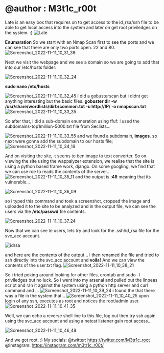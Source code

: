 # @author : M3t1c_r00t
Late is an easy box that requires on to get access to the id_rsa/ssh file to be able to get local access into the system and later on get root priviledges on the system. :)
![Late](https://user-images.githubusercontent.com/99975622/201908828-99106ceb-fb72-4673-8980-e6777168f405.png)


**Enumaration**
So we start with an Nmap Scan first to see the ports and we can see that there are only two ports open. 22 and 80.
![Screenshot_2022-11-11_10_31_36](https://user-images.githubusercontent.com/99975622/201910327-52e5f159-f162-4a35-a933-f765f36637a4.png)

Next we visit the webpage and we see a domain so we are going to add that into our /etc/hosts folder:

![Screenshot_2022-11-11_10_32_24](https://user-images.githubusercontent.com/99975622/201910489-08cac7d7-19c4-4b20-ac2c-efe3688c7836.png)

**sudo nano /etc/hosts**

![Screenshot_2022-11-11_10_32_45](https://user-images.githubusercontent.com/99975622/201911533-d3175fb6-be01-4652-9b52-0d171e6a1202.png)
I did a gobusterscan but i didnt get anything interesting but the basic files.
**gobuster dir -w /usr/share/wordlists/dirb/common.txt -u http://IP/ -o nmapscan.txt**
![Screenshot_2022-11-11_10_33_35](https://user-images.githubusercontent.com/99975622/201911658-3674bcaa-a5e3-44d7-8244-68c1c981593d.png)

So after that, i did a sub-domain enumeration using ffuf:
I used the subdomains-top1million-5000.txt file from Seclists...

![Screenshot_2022-11-11_10_33_55](https://user-images.githubusercontent.com/99975622/201911919-2e3a85b5-138c-47ec-800a-2e4412f83c64.png)
 and we found a subdomain, **images**.
 so next were gonna add the subdomain to our hosts file;
 ![Screenshot_2022-11-11_10_34_16](https://user-images.githubusercontent.com/99975622/201912409-8fcf9d7e-e7c9-41eb-8a81-25a5fede959e.png)

And on visiting the site, it seems to ben image to text converter.
So on viewing the site using the wappalyzer extension, we realise that the site is using a python based frame work, django.
On some googling, we find that we can use rce to reads the contents of the server...
![Screenshot_2022-11-11_10_35_11](https://user-images.githubusercontent.com/99975622/201913065-b0e0b7d8-c2ec-44fc-a6c1-f1f212f9b918.png)
 and the output is :**49** meaning that its vulnerable...
 
 ![Screenshot_2022-11-11_10_36_09](https://user-images.githubusercontent.com/99975622/201913205-16555632-b60e-4a70-9c7b-ad412f7c56c2.png)
 
 so i typed this command and took a screenshot, cropped the image and uploaded it to the site to be analyzed and in the output file, we can see the users via the **/etc/passwd** file contents.
 
 ![Screenshot_2022-11-11_10_37_24](https://user-images.githubusercontent.com/99975622/201915427-bd8688ad-4de2-4cfb-b00d-4927b0f7e4a0.png)

Now that we can see te users, lets try and look for the .ssh/id_rsa file for the svc_acc account. 

![idrsa](https://user-images.githubusercontent.com/99975622/201914089-23b4f39a-2966-4f22-a6b7-87c269ebe39b.png)

and here are the contents of the output...
I then renamed the file and tried to ssh directly into the svc_acc account and **voila!**
And we can view the contents of the user.txt flag.
![Screenshot_2022-11-11_10_38_21](https://user-images.githubusercontent.com/99975622/201914674-764f763f-f7e9-44ad-8e2c-b3c12da439d1.png)

So i tried poking around looking for other files, crontab and sudo -l priviledges but no luck.
So i went into my arsenal and pulled out the linpeas script and ran it against the system using a python http server and curl command and ...
![Screenshot_2022-11-11_10_39_24](https://user-images.githubusercontent.com/99975622/201916018-3242903b-d540-4072-a699-24dad02f7b61.png)
i found the that there was a file in the system that...
![Screenshot_2022-11-11_10_40_25](https://user-images.githubusercontent.com/99975622/201916217-3cfdb1a9-76d3-49f2-9f0c-8651fb5e15b7.png)
upon login of any ssh, executes as root and notices the root/admin user.
![Screenshot_2022-11-11_10_41_35](https://user-images.githubusercontent.com/99975622/201916253-00aac5f8-da1d-453e-90ea-780a4626092d.png)

Well, we can echo a reverse shell line to this file, log out then try ssh again using the svc_acc account and using a netcat listener gain root access...

![Screenshot_2022-11-11_10_46_48](https://user-images.githubusercontent.com/99975622/201916876-4814df8f-fd52-4a65-85d5-2181d1353584.png)

And we got root. 
:)
My socials: 
           @twitter: https://twitter.com/M3tr1c_root 
           @instagram: https://instagram.com/m3tr1c_r00t/

